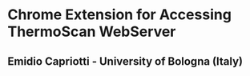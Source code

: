 # Chrome Extension for Accessing ThermoScan WebServer

## Emidio Capriotti - University of Bologna (Italy)


